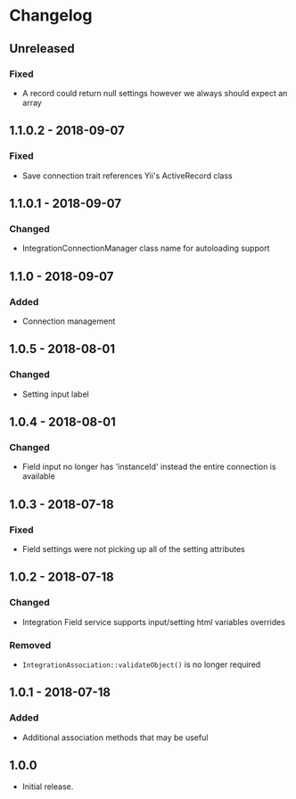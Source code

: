 Changelog
=========
## Unreleased
### Fixed
- A record could return null settings however we always should expect an array 

## 1.1.0.2 - 2018-09-07
### Fixed
- Save connection trait references Yii's ActiveRecord class

## 1.1.0.1 - 2018-09-07
### Changed
- IntegrationConnectionManager class name for autoloading support

## 1.1.0 - 2018-09-07
### Added
- Connection management

## 1.0.5 - 2018-08-01
### Changed
- Setting input label

## 1.0.4 - 2018-08-01
### Changed
- Field input no longer has 'instanceId' instead the entire connection is available

## 1.0.3 - 2018-07-18
### Fixed
- Field settings were not picking up all of the setting attributes

## 1.0.2 - 2018-07-18
### Changed
- Integration Field service supports input/setting html variables overrides 

### Removed
- `IntegrationAssociation::validateObject()` is no longer required

## 1.0.1 - 2018-07-18
### Added
- Additional association methods that may be useful

## 1.0.0
- Initial release.
